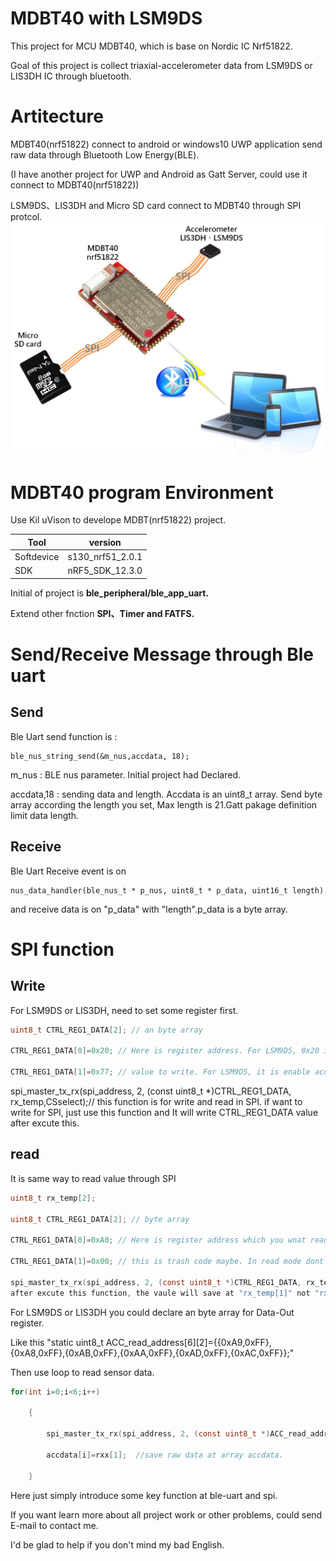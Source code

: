 # MDBT40 with LSM9DS
This project for MCU MDBT40, which is base on Nordic IC Nrf51822.

Goal of this project is collect triaxial-accelerometer data from LSM9DS or LIS3DH IC through bluetooth.

# Artitecture 
MDBT40(nrf51822) connect to android or windows10 UWP application send raw data through Bluetooth Low Energy(BLE).

(I have another project for UWP and Android as Gatt Server, could use it connect to MDBT40(nrf51822))

LSM9DS、LIS3DH and Micro SD card connect to MDBT40 through SPI protcol.
![artitecture](https://github.com/lzhengwei/UWP_Nordic_Uart_Transmitter/blob/master/Structure.jpg)

# MDBT40 program Environment
Use Kil uVison to develope MDBT(nrf51822) project.

| Tool  | version|
| ---------- | ----------- |
| Softdevice | s130_nrf51_2.0.1 |
| SDK | nRF5_SDK_12.3.0 |

Initial of project is **ble_peripheral/ble_app_uart.**

Extend other fnction **SPI、Timer and FATFS.**

# Send/Receive Message through Ble uart
## Send
Ble Uart send function is :
```
ble_nus_string_send(&m_nus,accdata, 18);
```
m_nus : BLE nus parameter. Initial project had Declared.

accdata,18 : sending data and length. Accdata is an uint8_t array. Send byte array according the length you set, Max length is 21.Gatt pakage definition limit data length.  

## Receive
Ble Uart Receive event is on 
```
nus_data_handler(ble_nus_t * p_nus, uint8_t * p_data, uint16_t length)
```
and receive data is on "p_data" with "length".p_data is a byte array. 

# SPI function
## Write 
For LSM9DS or LIS3DH, need to set some register first.
```c
uint8_t CTRL_REG1_DATA[2]; // an byte array

CTRL_REG1_DATA[0]=0x20; // Here is register address. For LSM9DS, 0x20 is CTRL_REG1_XM's address.

CTRL_REG1_DATA[1]=0x77; // value to write. For LSM9DS, it is enable accelerometer and set frequency.
```
spi_master_tx_rx(spi_address, 2, (const uint8_t *)CTRL_REG1_DATA, rx_temp,CSselect);// this function is for write and read in SPI. 
if want to write for SPI, just use this function and It will write CTRL_REG1_DATA value after excute this.

## read
It is same way to read value through SPI
``` c
uint8_t rx_temp[2];

uint8_t CTRL_REG1_DATA[2]; // byte array

CTRL_REG1_DATA[0]=0xA0; // Here is register address which you wnat read. For LSM9DS, 0x20 is CTRL_REG1_XM's address, but in read mode need to set first bit,0x20->0xA0.

CTRL_REG1_DATA[1]=0x00; // this is trash code maybe. In read mode dont need this code I guess.

spi_master_tx_rx(spi_address, 2, (const uint8_t *)CTRL_REG1_DATA, rx_temp,CSselect);// this function is for write and read in SPI. 
after excute this function, the vaule will save at "rx_temp[1]" not "rx_temp[0]". I don't know why happen this. 
```
For LSM9DS or LIS3DH you could declare an byte array for Data-Out register.

Like this "static uint8_t ACC_read_address[6][2]={{0xA9,0xFF},{0xA8,0xFF},{0xAB,0xFF},{0xAA,0xFF},{0xAD,0xFF},{0xAC,0xFF}};"

Then use loop to read sensor data.
``` c
for(int i=0;i<6;i++)

	{	
	
		spi_master_tx_rx(spi_address, 2, (const uint8_t *)ACC_read_address[i], rxx,CSselect);		//CSselect is for LSM9DS to select Acceleromter or gyroscope.
		
		accdata[i]=rxx[1];	//save raw data at array accdata.
		
	}
```	
  
  Here just simply introduce some key function at ble-uart and spi.
  
  If you want learn more about all project work or other problems, could send E-mail to contact me.
  
 I'd be glad to help if you don't mind my bad English.


